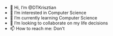 - 👋 Hi, I’m @DTKrisztian
- 👀 I’m interested in Computer Science
- 🌱 I’m currently learning Computer Science
- 💞️ I’m looking to collaborate on my life decisions
- 📫 How to reach me: Don't

<!---
DTKrisztian/DTKrisztian is a ✨ special ✨ repository because its `README.md` (this file) appears on your GitHub profile.
You can click the Preview link to take a look at your changes.
--->
